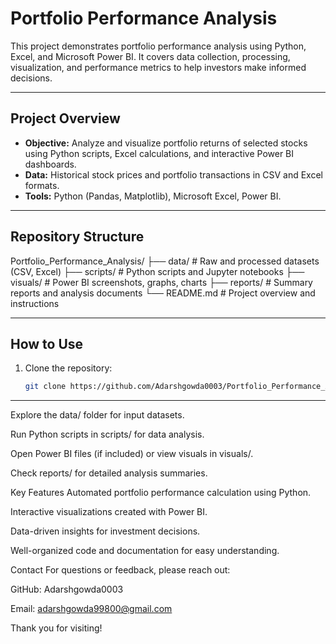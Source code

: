 # Portfolio Performance Analysis

This project demonstrates portfolio performance analysis using Python, Excel, and Microsoft Power BI. It covers data collection, processing, visualization, and performance metrics to help investors make informed decisions.

---

## Project Overview

- **Objective:** Analyze and visualize portfolio returns of selected stocks using Python scripts, Excel calculations, and interactive Power BI dashboards.
- **Data:** Historical stock prices and portfolio transactions in CSV and Excel formats.
- **Tools:** Python (Pandas, Matplotlib), Microsoft Excel, Power BI.

---

## Repository Structure

Portfolio_Performance_Analysis/
├── data/ # Raw and processed datasets (CSV, Excel)
├── scripts/ # Python scripts and Jupyter notebooks
├── visuals/ # Power BI screenshots, graphs, charts
├── reports/ # Summary reports and analysis documents
└── README.md # Project overview and instructions


---

## How to Use

1. Clone the repository:
   ```bash
   git clone https://github.com/Adarshgowda0003/Portfolio_Performance_Analysis.git


---

Explore the data/ folder for input datasets.

Run Python scripts in scripts/ for data analysis.

Open Power BI files (if included) or view visuals in visuals/.

Check reports/ for detailed analysis summaries.

Key Features
Automated portfolio performance calculation using Python.

Interactive visualizations created with Power BI.

Data-driven insights for investment decisions.

Well-organized code and documentation for easy understanding.

Contact
For questions or feedback, please reach out:

GitHub: Adarshgowda0003

Email: adarshgowda99800@gmail.com

Thank you for visiting!
